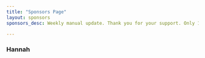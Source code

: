 ```yaml
---
title: "Sponsors Page"
layout: sponsors
sponsors_desc: Weekly manual update. Thank you for your support. Only 1 friend have sponsored me.

---
```

### Hannah

